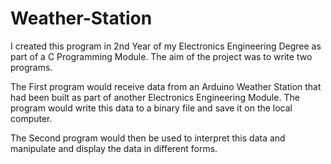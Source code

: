 # Weather-Station
I created this program in 2nd Year of my Electronics Engineering Degree as part of a C Programming Module. 
The aim of the project was to write two programs. 

The First program would receive data from an Arduino Weather Station that had been built as part of another Electronics Engineering Module. The program would write this data to a binary file and save it on the local computer.

The Second program would then be used to interpret this data and manipulate and display the data in different forms.  

